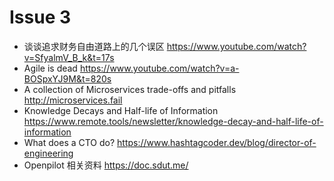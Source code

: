 # Issue 3

- 谈谈追求财务自由道路上的几个误区 https://www.youtube.com/watch?v=SfyalmV_B_k&t=17s
- Agile is dead https://www.youtube.com/watch?v=a-BOSpxYJ9M&t=820s
- A collection of Microservices trade-offs and pitfalls http://microservices.fail
- Knowledge Decays and Half-life of Information https://www.remote.tools/newsletter/knowledge-decay-and-half-life-of-information
- What does a CTO do? https://www.hashtagcoder.dev/blog/director-of-engineering
- Openpilot 相关资料 https://doc.sdut.me/
